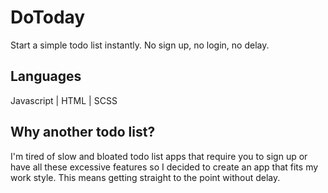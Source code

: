 # DoToday
Start a simple todo list instantly. No sign up, no login, no delay.

## Languages
Javascript | HTML | SCSS

## Why another todo list?
I'm tired of slow and bloated todo list apps that require you to sign up or have all these excessive features so I decided to create an app that fits my work style. This means getting straight to the point without delay.
